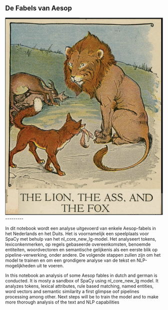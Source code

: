 <h2> De Fabels van Aesop </h2>

<img src="./aesop_cover.png" alt="Aesop Fable Fox and Lion">
 ---------

<p>In dit notebook wordt een analyse uitgevoerd van enkele Aesop-fabels in het Nederlands en het Duits. Het is voornamelijk een speelplaats voor SpaCy met behulp van het nl_core_new_lg-model. Het analyseert tokens, lexiconkenmerken, op regels gebaseerde overeenkomsten, benoemde entiteiten, woordvectoren en semantische gelijkenis als een eerste blik op pipeline-verwerking, onder andere. De volgende stappen zullen zijn om het model te trainen en om een grondigere analyse van de tekst en NLP-mogelijkheden uit te voeren.</p>

<p>In this notebook an analysis of some Aesop fables in dutch and german is conducted. It is mosty a sandbox of SpaCy using nl_core_new_lg model.  It analyzes tokens, lexical attributes, rule based matching, named entities, word vectors and semantic similarity a first glimpse oof pipelines processing among other.  Next steps will be to train the model and to make more thorough analysis of the text and NLP capabilities</p>






